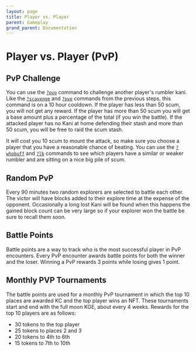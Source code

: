 ```yaml
---
layout: page
title: Player vs. Player
parent: Gameplay
grand_parent: Documentation
---
```

# Player vs. Player (PvP)

## PvP Challenge
You can use the [`?pvp`](/docs/commands/#pvp) command to challenge another
player's rumbler kani. Like the [`?scavenge`](/docs/commands/#scavenge) and
[`?pve`](/docs/commands/#pve) commands from the previous steps, this command is
on a 10 hour cooldown. If the player has less than 50 scum, you will not get
any reward. If the player has more than 50 scum you will get a base amount plus
a percentage of the total (if you win the battle). If the attacked player has
no Kani at home defending their stash and more than 50 scum, you will be free
to raid the scum stash.

It will cost you 10 scum to mount the attack, so make sure you choose a player
that you have a reasonable chance of beating. You can use the
[`?whobuff`](/docs/commands/#whobuff) and [`?lb`](/docs/commands/#lb) commands
to see which players have a similar or weaker rumbler and are sitting on a nice
big pile of scum.

## Random PvP
Every 90 minutes two random explorers are selected to battle each other. The
victor will have blocks added to their explore time at the expense of the
opponent. Occasionally a long lost Kani will be found when this happens the
gained block count can be very large so if your explorer won the battle be sure
to recall them soon.

## Battle Points
Battle points are a way to track who is the most successful player in PvP
encounters. Every PvP encounter awards battle points for both the winner and
the loser. Winning a PvP rewards 3 points while losing gives 1 point. 

## Monthly PVP Tournaments
The battle points are used for a monthly PvP tournament in which the top 10
places are awarded KC and the top player wins an NFT. These tournaments start
and end with the full moon KGE, about every 4 weeks. Rewards for the top 10
players are as follows: 
- 30 tokens to the top player 
- 25 tokens to places 2 and 3 
- 20 tokens to 4th to 6th 
- 15 tokens to 7th to 10th
